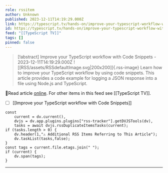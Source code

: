 ```yaml
---
role: rssitem
author: Unknown
published: 2023-12-11T14:19:29.000Z
link: https://typescript.tv/hands-on/improve-your-typescript-workflow-with-code-snippets/
id: https://typescript.tv/hands-on/improve-your-typescript-workflow-with-code-snippets/
feed: "[[TypeScript TV]]"
tags: []
pinned: false
---
```


> [!abstract] Improve your TypeScript workflow with Code Snippets - 2023-12-11T14:19:29.000Z
> ![[RSS/assets/RSSdefaultImage.svg|200x200]]{.rss-image}
> Learn how to improve your TypeScript workflow by using code snippets. This article provides a code example for logging a JSON response into a file using Node.js and TypeScript.

🔗Read article [online](https://typescript.tv/hands-on/improve-your-typescript-workflow-with-code-snippets/). For other items in this feed see [[TypeScript TV]].

- [ ] [[Improve your TypeScript workflow with Code Snippets]]

~~~dataviewjs
const
    current = dv.current(),
	dvjs = dv.app.plugins.plugins["rss-tracker"].getDVJSTools(dv),
	tasks = await dvjs.rssDuplicateItemsTasks(current);
if (tasks.length > 0) {
	dv.header(1,"⚠ Additional RSS Items Referring to This Article");
    dv.taskList(tasks,false);
}
const tags = current.file.etags.join(" ");
if (current) {
	dv.span(tags);
}
~~~

- - -
